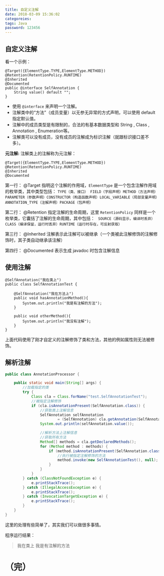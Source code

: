 ```yaml
---
title: 自定义注解
date: 2018-03-09 15:36:02
categoreies:
tags: Java
password: 123456
---
```


## 自定义注解 ##
看一个示例：
```
@Target({ElementType.TYPE,ElementType.METHOD})
@Retention(RetentionPolicy.RUNTIME)
@Inherited
@Documented
public @interface SelfAnnotation {
    String value() default "";
}
```
* 使用 ` @interface ` 来声明一个注解。
* 注解类中的“方法”（成员变量）以无参无异常的方式声明，可以使用 default 指定默认值。
* 注解中的成员类型是有限制的，合法的有基本数据类型和 String , Class , Annotation , Enumeration等。
* 注解类可以没有成员，没有成员的注解成为标识注解（就跟标识接口差不多）。

__元注解:__
注解类上的注解称为元注解：
```
@Target({ElementType.TYPE,ElementType.METHOD})
@Retention(RetentionPolicy.RUNTIME)
@Inherited
@Documented
```

第一行： @Target 指明这个注解的作用域，` ElementType ` 是一个包含注解作用域的枚举类，其中类型包括：
` TYPE（类、接口） FIELD（字段声明）METHOD（方法声明）PARAMETER（参数声明）CONSTRUCTOR（构造函数声明）LOCAL_VARIABLE（局部变量声明）ANNOTATION_TYPE（注解声明）PACKAGE（包声明） `

第二行： @Retention 指定注解的生命周期，这里 ` RetentionPolicy ` 同样是一个枚举类，它囊括了注解的生命周期，其中包括：
` SOURCE（源码显示，编译时丢弃）CLASS（编译保留，运行时丢弃）RUNTIME（运行时存在，可反射获取）`

第三行： @Inherited 注解表示此注解可以被继承（一个类被此注解修饰的注解修饰时，其子类自动继承该注解）

第四行： @Documented 表示生成 javadoc 时包含注解信息

## 使用注解 ##
```
@SelfAnnotation("我在类上")
public class SelfAnnotationTest {

    @SelfAnnotation("我在方法上")
    public void hasAnnotationMethod(){
        System.out.println("我是有注解的方法");
    }

    public void otherMethod(){
        System.out.println("我没有注解");
    }
}
```
上面代码使用了刚才自定义的注解修饰了类和方法，其他的例如属性则无法被修饰。

## 解析注解 ##
```java
public class AnnotationProcessor {

    public static void main(String[] args) {
        //加载指定的类
        try {
            Class cla = Class.forName("test.SelfAnnotationTest");
            //被指定注解修饰
            if (cla.isAnnotationPresent(SelfAnnotation.class)) {
                //获取类上注解信息
                SelfAnnotation selfAnnotation
                        = (SelfAnnotation) cla.getAnnotation(SelfAnnotation.class);
                System.out.println(selfAnnotation.value());

                //解析方法上注解信息
                //获取所有方法
                Method[] methods = cla.getDeclaredMethods();
                for (Method method : methods) {
                    if (method.isAnnotationPresent(SelfAnnotation.class)) {
                        //执行被指定注解修饰的方法
                        method.invoke(new SelfAnnotationTest(), null);
                    }
                }
            }
        } catch (ClassNotFoundException e) {
            e.printStackTrace();
        } catch (IllegalAccessException e) {
            e.printStackTrace();
        } catch (InvocationTargetException e) {
            e.printStackTrace();
        }
    }
}
```

这里的处理有些简单了，其实我们可以做很多事情。

程序运行结果：
> 我在类上
我是有注解的方法

（完）
=====